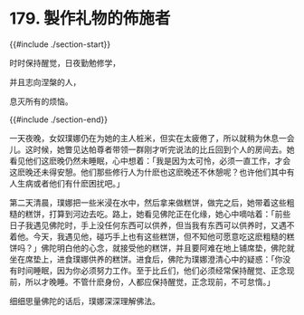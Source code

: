 # 179. 製作礼物的佈施者
{{#include ./section-start}}

时时保持醒觉，日夜勤勉修学，

并且志向涅槃的人，

息灭所有的烦恼。

{{#include ./section-end}}

一天夜晚，女奴璞娜仍在为她的主人桩米，但实在太疲倦了，所以就稍为休息一会儿。这时候，她瞥见达帕尊者带领一群刚才听完说法的比丘回到个人的房间去。她看见他们这麽晚仍然未睡眠，心中想着：「我是因为太可怜，必须一直工作，才会这麽晚还未得安憩。他们那些修行人为什麽也这麽晚还不休憩呢？也许他们其中有人生病或者他们有什麽困扰吧。」

第二天清晨，璞娜把一些米浸在水中，然后拿来做糕饼，做完之后，她带着这些粗糙的糕饼，打算到河边去吃。路上，她看见佛陀正在化缘，她心中嘀咕着：「前些日子我遇见佛陀时，手上没任何东西可以供养，但当我有东西可以供养时，又遇不着他。今天，我遇见他，碰巧手上也有这些糕饼，但不知他可愿意吃这麽粗糙的糕饼吗？」佛陀明白他的心念，就接受他的糕饼，并且要阿难在地上铺席垫，佛陀就坐在席垫上，进食璞娜供养的糕饼。进食后，佛陀为璞娜澄清心中的疑惑：「你没有时间睡眠，因为你必须努力工作。至于比丘们，他们必须经常保持醒觉、正念现前，所以才晚睡。不管什麽身份，人都应保持醒觉，正念现前，不可怠惰。」

细细思量佛陀的话后，璞娜深深理解佛法。

